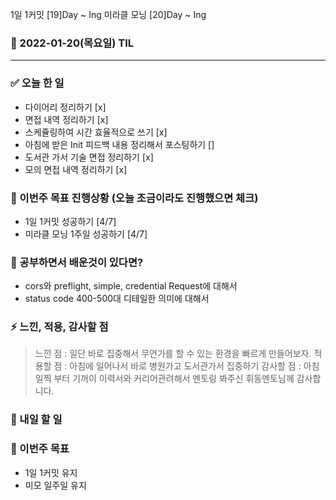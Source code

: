 1일 1커밋 [19]Day ~ Ing
미라클 모닝 [20]Day ~ Ing

### 📆 2022-01-20(목요일) TIL

---

### ✅ 오늘 한 일

- 다이어리 정리하기 [x]
- 면접 내역 정리하기 [x]
- 스케쥴링하여 시간 효율적으로 쓰기 [x]
- 아침에 받은 Init 피드백 내용 정리해서 포스팅하기 []
- 도서관 가서 기술 면접 정리하기 [x]
- 모의 면접 내역 정리하기 [x]

### 🐎 이번주 목표 진행상황 (오늘 조금이라도 진행했으면 체크)

- 1일 1커밋 성공하기 [4/7]
- 미라클 모닝 1주일 성공하기 [4/7]

### 🤔 공부하면서 배운것이 있다면?

- cors와 preflight, simple, credential Request에 대해서
- status code 400-500대 디테일한 의미에 대해서

### ⚡ 느낀, 적용, 감사할 점

> 느낀 점 : 일단 바로 집중해서 무언가를 할 수 있는 환경을 빠르게 만들어보자.
> 적용할 점 : 아침에 일어나서 바로 병원가고 도서관가서 집중하기
> 감사할 점 : 아침일찍 부터 기꺼이 이력서와 커리어관려해서 멘토링 봐주신 휘동멘토님께 감사합니다.

### 🚀 내일 할 일

### 🎯 이번주 목표

- 1일 1커밋 유지
- 미모 일주일 유지
